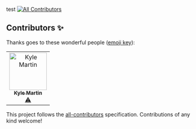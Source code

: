 test
[![All Contributors](https://img.shields.io/badge/all_contributors-1-orange.svg?style=flat-square)](#contributors)
## Contributors ✨

Thanks goes to these wonderful people ([emoji key](https://allcontributors.org/docs/en/emoji-key)):

<!-- ALL-CONTRIBUTORS-LIST:START - Do not remove or modify this section -->
<!-- prettier-ignore -->
<table>
  <tr>
    <td align="center"><a href="https://github.com/js-kyle"><img src="https://avatars3.githubusercontent.com/u/23022619?v=4" width="100px;" alt="Kyle Martin"/><br /><sub><b>Kyle Martin</b></sub></a><br /><a href="https://github.com/js-kyle/bot-testing/commits?author=js-kyle" title="Tests">⚠️</a></td>
  </tr>
</table>

<!-- ALL-CONTRIBUTORS-LIST:END -->

This project follows the [all-contributors](https://github.com/all-contributors/all-contributors) specification. Contributions of any kind welcome!